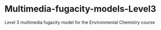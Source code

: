 # Multimedia-fugacity-models-Level3
Level 3 multimedia fugacity model for the Environmental Chemistry course 

